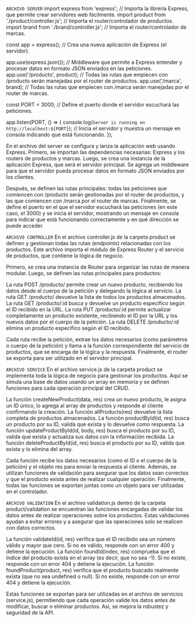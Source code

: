 
`ARCHIVO SERVER`
import express from 'express';  // Importa la librería Express, que permite crear servidores web fácilmente.
import product from './product/controller.js'; // Importa el router/controlador de productos.
import brand from './brand/controller.js';     // Importa el router/controlador de marcas.

const app = express(); // Crea una nueva aplicación de Express (el servidor).

app.use(express.json()); // Middleware que permite a Express entender y procesar datos en formato JSON enviados en las peticiones.
app.use('/producto', product); // Todas las rutas que empiecen con /producto serán manejadas por el router de productos.
app.use('/marca', brand);      // Todas las rutas que empiecen con /marca serán manejadas por el router de marcas.

const PORT = 3000; // Define el puerto donde el servidor escuchará las peticiones.

app.listen(PORT, () => {
    console.log(`Server is running on http://localhost:${PORT}`);
    // Inicia el servidor y muestra un mensaje en consola indicando que está funcionando.
});

En el archivo del server se configura y lanza la aplicación web usando Express. Primero, se importan las dependencias necesarias: Express y los routers de productos y marcas. Luego, se crea una instancia de la aplicación Express, que será el servidor principal. Se agrega un middleware para que el servidor pueda procesar datos en formato JSON enviados por los clientes.

Después, se definen las rutas principales: todas las peticiones que comiencen con /producto serán gestionadas por el router de productos, y las que comiencen con /marca por el router de marcas. Finalmente, se define el puerto en el que el servidor escuchará las peticiones (en este caso, el 3000) y se inicia el servidor, mostrando un mensaje en consola para indicar que está funcionando correctamente y en qué dirección se puede acceder.


`ARCHIVO CONTROLLER`
En el archivo controller.js de la carpeta product se definen y gestionan todas las rutas (endpoints) relacionadas con los productos. Este archivo importa el módulo de Express Router y el servicio de productos, que contiene la lógica de negocio.

Primero, se crea una instancia de Router para organizar las rutas de manera modular. Luego, se definen las rutas principales para productos:

La ruta POST /producto/ permite crear un nuevo producto, recibiendo los datos desde el cuerpo de la petición y delegando la lógica al servicio.
La ruta GET /producto/ devuelve la lista de todos los productos almacenados.
La ruta GET /producto/:id busca y devuelve un producto específico según el ID recibido en la URL.
La ruta PUT /producto/:id permite actualizar completamente un producto existente, recibiendo el ID por la URL y los nuevos datos por el cuerpo de la petición.
La ruta DELETE /producto/:id elimina un producto específico según el ID recibido.

Cada ruta recibe la petición, extrae los datos necesarios (como parámetros o cuerpo de la petición) y llama a la función correspondiente del servicio de productos, que se encarga de la lógica y la respuesta. Finalmente, el router se exporta para ser utilizado en el servidor principal.



`ARCHIVO SERVICE`
En el archivo service.js de la carpeta product se implementa toda la lógica de negocio para gestionar los productos. Aquí se simula una base de datos usando un array en memoria y se definen funciones para cada operación principal del CRUD.

La función createNewProduct(data, res) crea un nuevo producto, le asigna un ID único, lo agrega al array de productos y responde al cliente confirmando la creación.
La función allProducts(res) devuelve la lista completa de productos almacenados.
La función productById(id, res) busca un producto por su ID, valida que exista y lo devuelve como respuesta.
La función updateProductById(id, body, res) busca el producto por su ID, valida que exista y actualiza sus datos con la información recibida.
La función deleteProductById(id, res) busca el producto por su ID, valida que exista y lo elimina del array.

Cada función recibe los datos necesarios (como el ID o el cuerpo de la petición) y el objeto res para enviar la respuesta al cliente. Además, se utilizan funciones de validación para asegurar que los datos sean correctos y que el producto exista antes de realizar cualquier operación. Finalmente, todas las funciones se exportan juntas como un objeto para ser utilizadas en el controlador.


`ARCHIVO VALIDATION`
En el archivo validation.js dentro de la carpeta product/validation se encuentran las funciones encargadas de validar los datos antes de realizar operaciones sobre los productos. Estas validaciones ayudan a evitar errores y a asegurar que las operaciones solo se realicen con datos correctos.

La función validateId(id, res) verifica que el ID recibido sea un número válido y mayor que cero. Si no es válido, responde con un error 400 y detiene la ejecución.
La función foundId(index, res) comprueba que el índice del producto exista en el array (es decir, que no sea -1). Si no existe, responde con un error 404 y detiene la ejecución.
La función foundProduct(product, res) verifica que el producto buscado realmente exista (que no sea undefined o null). Si no existe, responde con un error 404 y detiene la ejecución.

Estas funciones se exportan para ser utilizadas en el archivo de servicios (service.js), permitiendo que cada operación valide los datos antes de modificar, buscar o eliminar productos. Así, se mejora la robustez y seguridad de la API.